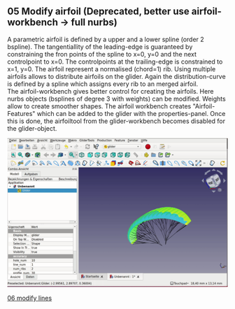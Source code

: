 ## 05 Modify airfoil (Deprecated, better use airfoil-workbench -> full nurbs)

A parametric airfoil is defined by a upper and a lower spline (order 2 bspline). The tangentiallity of the leading-edge is guaranteed by constraining the fron points of the spline to x=0, y=0 and the next controlpoint to x=0. The controlpoints at the trailing-edge is constrained to x=1, y=0. The airfoil represent a normalised (chord=1) rib. Using multiple airfoils allows to distribute airfoils on the glider. Again the distribution-curve is defined by a spline which assigns every rib to an merged airfoil.  
The airfoil-workbench gives better control for creating the airfoils. Here nurbs objects (bsplines of degree 3 with weights) can be modified. Weights allow to create smoother shapes.
The airfoil workbench creates "Airfoil-Features" which can be added to the glider with the properties-panel. Once this is done, the airfoiltool from the glider-workbench becomes disabled for the glider-object.

![modify airfoil](gifs/modify-airfoil.gif)  
  
  
[06 modify lines](06_modify-lines.md)